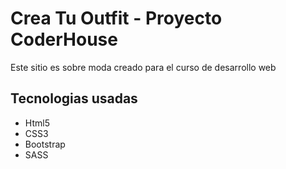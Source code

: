 <h1>Crea Tu Outfit - Proyecto CoderHouse</h1> 
<p> Este sitio es sobre moda creado para el curso de desarrollo web</p> 
<h2> Tecnologias usadas </h2>
<ul> 
<li>Html5</li>
<li>CSS3</li>
<li> Bootstrap </li>
<li> SASS </li>
</ul>